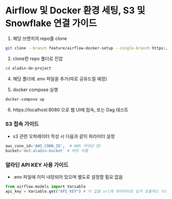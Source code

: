 # Airflow 및 Docker 환경 세팅, S3 및 Snowflake 연결 가이드


1. 해당 브랜치의 repo를 clone
```bash
git clone --branch feature/airflow-docker-setup --single-branch https://github.com/Junoritto/aladin-de-project.git
```

2. clone한 repo 폴더로 진압
```bash
cd aladin-de-project
```

4. 해당 폴더에 .env 파일을 추가(따로 공유드릴 예정)

5. docker compose 실행
```bash
docker-compose up
```

6. https://localhost:8080 으로 웹 UI에 접속, 또는 Dag 테스트

### S3 접속 가이드
- s3 관련 오퍼레이터 작성 시 다음과 같이 파라미터 설정
```python
aws_conn_id='AWS_CONN_ID',  # AWS 커넥션 ID
bucket='de3-aladin-bucket' # 버킷 이름
```

### 알라딘 API KEY 사용 가이드
- .env 파일에 이미 내장되어 있으며 별도로 설정할 필요 없음

```python
from airflow.models import Variable
api_key = Variable.get("API_KEY") # 이 값을 url에 파라미터로 넘겨 호출하는 식으로 활용
```
